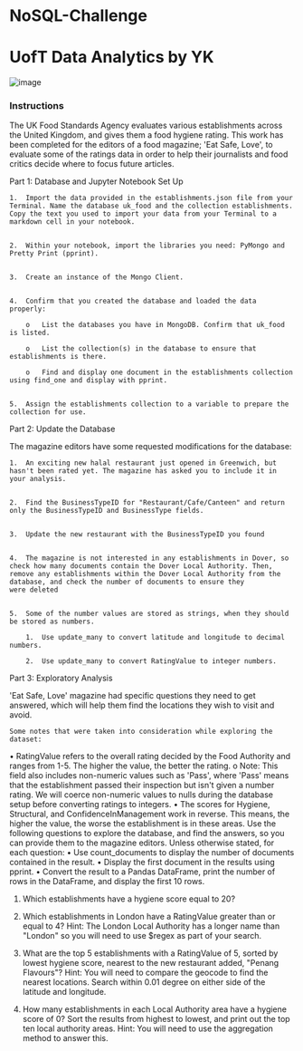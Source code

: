 # NoSQL-Challenge
# UofT Data Analytics by YK

![image](https://github.com/YargKlnc/NoSQL-Challenge/assets/142269763/1a2afaab-d943-4cec-a210-f426e6c40b0d)

### Instructions
The UK Food Standards Agency evaluates various establishments across the United Kingdom, and gives them a food hygiene rating. This work has been completed for the editors of a food magazine; 'Eat Safe, Love', to evaluate some of the ratings data in order to help their journalists and food critics decide where to focus future articles.



Part 1: Database and Jupyter Notebook Set Up


    1.	Import the data provided in the establishments.json file from your Terminal. Name the database uk_food and the collection establishments. Copy the text you used to import your data from your Terminal to a markdown cell in your notebook.

    
    2.	Within your notebook, import the libraries you need: PyMongo and Pretty Print (pprint).

    
    3.	Create an instance of the Mongo Client.

    
    4.	Confirm that you created the database and loaded the data properly:
        
        o	List the databases you have in MongoDB. Confirm that uk_food is listed.
        
        o	List the collection(s) in the database to ensure that establishments is there.
        
        o	Find and display one document in the establishments collection using find_one and display with pprint.


    5.	Assign the establishments collection to a variable to prepare the collection for use.



Part 2: Update the Database


The magazine editors have some requested modifications for the database:

    1.	An exciting new halal restaurant just opened in Greenwich, but hasn't been rated yet. The magazine has asked you to include it in your analysis.


    2.	Find the BusinessTypeID for "Restaurant/Cafe/Canteen" and return only the BusinessTypeID and BusinessType fields.


    3.  Update the new restaurant with the BusinessTypeID you found


    4.  The magazine is not interested in any establishments in Dover, so check how many documents contain the Dover Local Authority. Then, remove any establishments within the Dover Local Authority from the database, and check the number of documents to ensure they            were deleted


    5.  Some of the number values are stored as strings, when they should be stored as numbers.
        
        1.	Use update_many to convert latitude and longitude to decimal numbers.
        
        2.	Use update_many to convert RatingValue to integer numbers.



Part 3: Exploratory Analysis

'Eat Safe, Love' magazine had specific questions they need to get answered, which will help them find the locations they wish to visit and avoid.

    Some notes that were taken into consideration while exploring the dataset:
    
•	RatingValue refers to the overall rating decided by the Food Authority and ranges from 1-5. The higher the value, the better the rating.
o	Note: This field also includes non-numeric values such as 'Pass', where 'Pass' means that the establishment passed their inspection but isn't given a number rating. We will coerce non-numeric values to nulls during the database setup before converting ratings to integers.
•	The scores for Hygiene, Structural, and ConfidenceInManagement work in reverse. This means, the higher the value, the worse the establishment is in these areas.
Use the following questions to explore the database, and find the answers, so you can provide them to the magazine editors.
Unless otherwise stated, for each question:
•	Use count_documents to display the number of documents contained in the result.
•	Display the first document in the results using pprint.
•	Convert the result to a Pandas DataFrame, print the number of rows in the DataFrame, and display the first 10 rows.

1.	Which establishments have a hygiene score equal to 20?

2.	Which establishments in London have a RatingValue greater than or equal to 4?
    Hint: The London Local Authority has a longer name than "London" so you will need to use $regex as part of your search.

3.	What are the top 5 establishments with a RatingValue of 5, sorted by lowest hygiene score, nearest to the new restaurant added, "Penang Flavours"?
Hint: You will need to compare the geocode to find the nearest locations. Search within 0.01 degree on either side of the latitude and longitude.

4.	How many establishments in each Local Authority area have a hygiene score of 0? Sort the results from highest to lowest, and print out the top ten local authority areas.
Hint: You will need to use the aggregation method to answer this.
